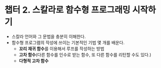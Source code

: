 # 챕터 2. 스칼라로 함수형 프로그래밍 시작하기

* 스칼라 언어와 그 문법을 충분히 이해한다.
* 함수형 프로그램의 작성에 쓰이는 기본적인 기법 몇 개를 배운다.
  * **꼬리 재귀 함수**를 이용해서 루프를 작성하는 방법
  * **고차 함수**(다른 함수를 인수로 받는 함수, 또 다른 함수를 리턴할 수도 있다.)
  * **다형적 고차 함수**

## 

